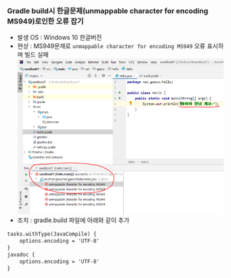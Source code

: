 ### Gradle build시 한글문제(unmappable character for encoding MS949)로인한 오류 잡기

* 발생 OS : Windows 10 한글버전
* 현상 : MS949문제로 `unmappable character for encoding MS949` 오류 표시하며 빌드 실패
![image](files/ms949.png)
* 조치 : gradle.build 파일에 아래와 같이 추가
```
tasks.withType(JavaCompile) {
    options.encoding = 'UTF-8'
}
javadoc {
    options.encoding = 'UTF-8'
}
```
